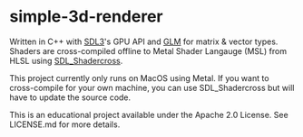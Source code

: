 # simple-3d-renderer

Written in C++ with [SDL3](https://github.com/libsdl-org/SDL)'s GPU API and [GLM](https://github.com/g-truc/glm) for matrix &amp; vector types. Shaders are cross-compiled offline to Metal Shader Langauge (MSL) from HLSL using [SDL_Shadercross](https://github.com/libsdl-org/SDL_shadercross).

This project currently only runs on MacOS using Metal. If you want to cross-compile for your own machine, you can use SDL_Shadercross but will have to update the source code.

This is an educational project available under the Apache 2.0 License. See LICENSE.md for more details.
